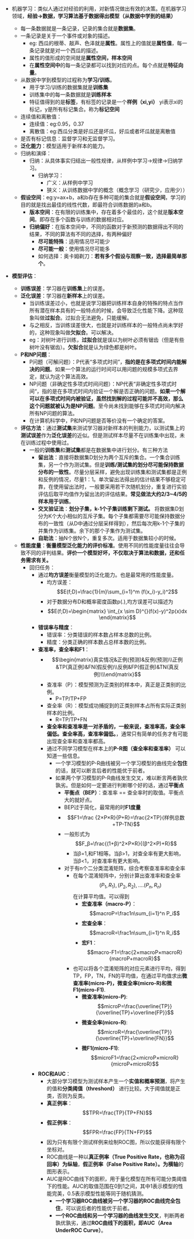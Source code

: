 - 机器学习：类似人通过对经验的利用，对新情况做出有效的决策。在机器学习领域，**经验->数据，学习算法基于数据得出模型（从数据中学到的结果）**
	- 每一条数据就是一条记录，记录的集合就是**数据集**。
	- 一条记录是关于一个事件或对象的描述。
		- eg: 西瓜的根蒂、敲声、色泽就是**属性**。属性上的值就是**属性值**，每一条记录就是对一个西瓜的描述。
		- 属性的值形成的空间就是**属性空间，样本空间**
		- 在**属性空间中**的每一条记录都可以找到对应的点。每个点就是**特征向量**。
	- 从数据中学到模型的过程称为**学习/训练**。
		- 用于学习/训练的数据集就是**训练集**
		- 训练集中的每一条数据就是**训练样本**
		- 特征值得到的是**标签**，有标签的记录是一个**样例（xi,yi）** yi表示xi的标记，y是所有标记集合。称为**标记空间**
	- 连续值和离散值：
		- 连续值：eg:0.95，0.37
		- 离散值：eg:西瓜分类是好瓜还是坏瓜，好瓜或者坏瓜就是离散值
	- 是否有标记信息：监督学习和无监督学习。
	- **泛化能力**：模型适用于新样本的能力。
	- 归纳和演绎：
		- 归纳：从具体事实归结出一般性规律，从样例中学习->规律->归纳学习。
			- 归纳学习：
				- 广义：从样例中学习
				- 狭义：从训练数据中学的概念（概念学习（研究少，应用少））
	- **假设空间**：eg:y=ax+b，a和b存在多种可能的集合就是**假设空间**，学习的目的就是找出最佳的线性代数，即最符合训练数据的a和b。
		- **版本空间**：在有限的训练集中，存在着多个最佳的，这个就是**版本空间**。即存在多个函数与训练的数据相对应。
		- **归纳偏好**：在版本空间中，不同的函数对于新预测的数据得出不同的结果，不同的算法有不同的选择，有两种偏好
			- **尽可能特殊**：适用情况尽可能少
			- **尽可能一般**：使用情况尽可能多
			- 如何选择：奥卡姆剃刀：**若有多个假设与观察一致，选择最简单那个**。

- **模型评估**：
	- **训练误差**：学习器在**训练集**上的误差。
	- **泛化误差**：学习器在**新样本**上的误差。
		- 当训练误差过小，也就是说学习器把训练样本自身的特殊的特点当作所有潜在样本具有的一般特点的时候，会导致泛化性能下降。这种现象叫做**过拟合**。过拟合无法避免，只能缓解。
		- 与之相反，当训练误差很大，也就是对训练样本的一般特点尚未学好的，这种现象叫做**欠拟合**。可以解决。
		- eg：对树叶进行训练，**过拟合**就是误以为树叶必须有锯齿（但是有些树叶没有锯齿）。**欠拟合**就是认为绿色都是树叶。
	- **P和NP问题**：
		- P问题（可解问题）：P代表“多项式时间”，**指的是在多项式时间内能解决的问题**。如果一个算法的运行时间可以用问题的规模多项式去界定，就认为这个算法高效。
		- NP问题（非确定性多项式时间问题）：NP代表“非确定性多项式时间“，指的是在多项式时间内验证一个解是否正确的问题。**如果一个解可以在多项式时间内被验证，虽然找到解的过程可能并不高效，那么这个问题就被认为是NP问题**。至今尚未找到能够在多项式时间内解决所有NP问题的算法。
		- 在计算机科学中，P和NP问题是否等价没有一个确定的答案。
	- **评估方法**：通过**测试集**来测试学习器对新样本的判别能力，以测试集上的**测试误差**作为**泛化误差**的近似。但是测试样本尽量不在训练集中出现，未在训练过程中使用过。
		- 一般的**训练集**和**测试集**都是在数据集中进行划分。有三种方法
			- **留出法**：直接将数据集D划分为两个互斥的集合。一个集合训练集，另一个作为测试集。但是**训练/测试集的划分尽可能保持数据分布的一致性**。尽量分层采样，避免出现训练集和测试集都是正例和反例的情况，尽量1：1。单次留出法得出的估计结果不够稳定可靠，在使用留出法时，一般要采用若干次随机划分，重复进行实验评估后取平均值作为留出法的评估结果。**常见做法大约2/3~4/5的样本用于训练**。
			- **交叉验证法**：**划分子集，k-1个子集训练剩下测试。** 将数据集D划分为K个大小相似的互斥子集。每个子集都需要尽可能保持数据分布的一致性（从D中通过分层采样得到），然后每次用k-1个子集的并集作为训练集。余下的那个子集作为测试集。
			- **自助法**：抽N个放N个，重复多次。适用于数据集较小的时候。
	- **性能度量**：**衡量模型泛化能力的评价标准**。使用不同的性能度量往往会导致不同的评判结果。**评价一个模型好坏，不仅取决于算法和数据，还和任务需求有关。**
		- 回归任务：
			- 通过**均方误差**衡量模型的泛化能力。也是最常用的性能度量。
				- 均方误差：$$E(f;D)=\frac{1}{m}\sum_{i=1}^m (f(x_i)-y_i)^2$$
				- 对于数据分布D和概率密度函数p(.),均方误差可以描述为
				- $$E(f;D)=\begin{matrix} \int_{x \sim D}^{}(f(x)-y)^2p(x)dx \end{matrix}$$
			- **错误率与精度**：
				- 错误率：分类错误的样本数占样本总数的比例。
				- 精度：分类正确的样本数占总样本数的比例。
			- **查准率，查全率和F1**：
				- $$\begin{matrix}真实情况&正例(预测)&反例(预测)\\正例&TP(真正例)&FN(假反例)\\反例&FP(假正例)&TN(真反例)\\\end{matrix}$$
				- 查准率（P）：模型预测为正类别的样本中，真正是正类别的比例。
					- P=TP/TP+FP
				- 查全率（R）：模型成功捕捉到的正类别样本占所有实际正类别样本的比例。
					- R=TP/TP+FN
				- **查全率和查准率是一对矛盾的，一般来说，查准率高，查全率偏低。查全率高，查准率偏低。**，通常只有简单的任务才有可能出现查全率和查准率都高。
				- 通过不同学习模型在样本上的**P-R图（查全率和查准率）** 可以知道一些信息。
					- 一个学习模型的P-R曲线被另一个学习模型的曲线完全**包住**的话，就可以断言后者的性能优于前者。
					- 如果两个学习模型的P-R曲线发生交叉，难以断言两者孰优孰劣。但是如何一定要进行判断哪个好的话，通过**平衡点**
						- **平衡点（BEP）**：查准率 == 查全率时的取值。平衡点大的就好点。
						- BEP过于简化，最常用的时**F1度量**
						- $$F1=\frac {2×P×R}{P+R}=\frac{2×TP}{样例总数+TP-TN}$$
						- 一般形式为$$F_β=\frac{(1+β)^2×P×R}{(β^2×P)+R}$$
							- 当β=1,和F1相等。当β>1，对查全率有更大影响，当β<1，对查准率有更大影响。
						- 对于有n个二分类混淆矩阵，综合考察查准率和查全率
							- 在每个混淆矩阵中，分别计算出查准率和查全率$$(P_1,R_1),(P_2,R_2),....(P_n,R_n)$$在计算平均值。可以得到
								- **宏查准率（macro-P）**：$$macroP=\frac1n\sum_{i=1}^n P_i$$
								- **宏查全率**：$$macroR=\frac1n\sum_{i=1}^n R_i$$
								- **宏F1**：$$macro-F1=\frac{2×macroP×macroR}{macroP+macroR}$$
							- 也可以将各个混淆矩阵的对应元素进行平均，得到TP，FP，TN，FN的平均值，在通过平均值求出**微查准率(micro-P)，微查全率(micro-R)和微F1(micro-F1)**.
								- **微查准率(micro-P)**:$$microP=\frac{\overline{TP}}{\overline{TP}+\overline{FP}}$$
								- **微查全率(micro-R)**:$$microR=\frac{\overline{TP}}{\overline{TP}+\overline{FN}}$$
								- **微F1(micro-F1)**:$$microF1=\frac{2×microP×microR}{microP+microR}$$
			- **ROC和AUC**：
				- 大部分学习模型为测试样本产生一个**实值和概率预测**，将产生的值和**分类阈值（threshord）** 进行比较。大于阈值就是正类，否则为反类。
				 -  **真正例率**：$$TPR=\frac{TP}{TP+FN}$$
				- **假正例率**：$$FPR=\frac{FP}{TN+FP}$$
				- 因为只有有限个测试样例来绘制ROC图，所以仅能获得有限个坐标对。
				- ROC曲线是一种以**真正例率（True Positive Rate，也称为召回率）为纵轴**，**假正例率（False Positive Rate）。为横轴**的图形表示。
				- AUC是ROC曲线下的面积，用于量化模型在所有可能分类阈值下的性能。AUC的取值范围在0到1之间，其中1表示模型的性能完美，0.5表示模型性能等同于随机猜测。
					- **一个学习器ROC曲线被另一个学习器的ROC曲线完全包住**，可以说后者的性能优于前者。
					- **一个ROC曲线和另一个学习器的曲线发生交叉**，判断两者孰优孰劣，通过**ROC曲线下的面积，即AUC（Area UnderROC Curve）**。
				
